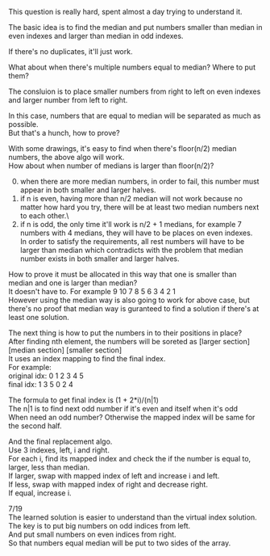 This question is really hard, spent almost a day trying to understand it.

The basic idea is to find the median and put numbers smaller than median in even indexes and larger than median in odd indexes.

If there's no duplicates, it'll just work.

What about when there's multiple numbers equal to median? Where to put them?

The consluion is to place smaller numbers from right to left on even indexes and larger number from left to right.

In this case, numbers that are equal to median will be separated as much as possible.\
But that's a hunch, how to prove?

With some drawings, it's easy to find when there's floor(n/2) median numbers, the above algo will work.\
How about when number of medians is larger than floor(n/2)?

0. when there are more median numbers, in order to fail, this number must appear in both smaller and larger halves.
1. if n is even, having more than n/2 median will not work because no matter how hard you try, there will be at least two median numbers next to each other.\
2. if n is odd, the only time it'll work is n/2 + 1 medians, for example 7 numbers with 4 medians, they will have to be places on even indexes.\
   In order to satisfy the requirements, all rest numbers will have to be larger than median which contradicts with the problem that median number exists in both smaller and larger halves.

How to prove it must be allocated in this way that one is smaller than median and one is larger than median?\
It doesn't have to. For example 9 10 7 8 5 6 3 4 2 1\
However using the median way is also going to work for above case, but there's no proof that median way is guranteed to find a solution if there's at least one solution.

The next thing is how to put the numbers in to their positions in place?\
After finding nth element, the numbers will be soreted as [larger section] [median section] [smaller section]\
It uses an index mapping to find the final index.\
For example:\
original idx: 0 1 2 3 4 5\
final idx:    1 3 5 0 2 4

The formula to get final index is (1 + 2*i)/(n|1)\
The n|1 is to find next odd number if it's even and itself when it's odd\
When need an odd number? Otherwise the mapped index will be same for the second half.

And the final replacement algo.\
Use 3 indexes, left, i and right.\
For each i, find its mapped index and check the if the number is equal to, larger, less than median.\
If larger, swap with mapped index of left and increase i and left.\
If less, swap with mapped index of right and decrease right.\
If equal, increase i.

7/19\
The learned solution is easier to understand than the virtual index solution.\
The key is to put big numbers on odd indices from left.\
And put small numbers on even indices from right.\
So that numbers equal median will be put to two sides of the array.
